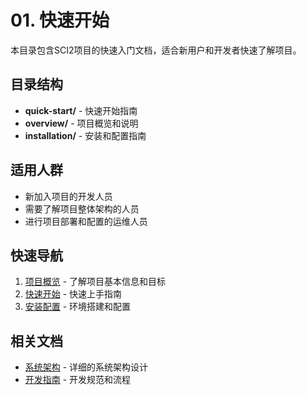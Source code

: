 # 01. 快速开始

本目录包含SCI2项目的快速入门文档，适合新用户和开发者快速了解项目。

## 目录结构

- **quick-start/** - 快速开始指南
- **overview/** - 项目概览和说明
- **installation/** - 安装和配置指南

## 适用人群

- 新加入项目的开发人员
- 需要了解项目整体架构的人员
- 进行项目部署和配置的运维人员

## 快速导航

1. [项目概览](overview/) - 了解项目基本信息和目标
2. [快速开始](quick-start/) - 快速上手指南
3. [安装配置](installation/) - 环境搭建和配置

## 相关文档

- [系统架构](../02-architecture/) - 详细的系统架构设计
- [开发指南](../03-development/) - 开发规范和流程